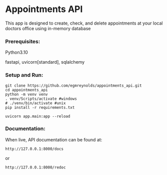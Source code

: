 # Appointments API
This app is designed to create, check, and delete appointments at your local doctors office using in-memory database

### Prerequisites:
Python3.10

fastapi, uvicorn[standard], sqlalchemy

### Setup and Run:
```
git clone https://github.com/egmreynolds/appointments_api.git
cd appointments_api
python -m venv venv 
. venv/Scripts/activate #windows
# ./venv/bin/activate #unix
pip install -r requirements.txt

uvicorn app.main:app --reload
```

### Documentation:

When live, API documentation can be found at:

```
http://127.0.0.1:8000/docs
```

or

```
http://127.0.0.1:8000/redoc
```




